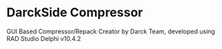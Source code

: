 # DarckSide Compressor
GUI Based Compressor/Repack Creator by Darck Team, developed using RAD Studio Delphi v10.4.2

